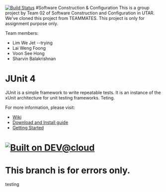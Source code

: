 [![Build Status](https://travis-ci.org/sharvinbala/junit.svg?branch=master)](https://travis-ci.org/sharvinbala/junit)
#Software Construction & Configuration
This is a group project by Team 02 of Software Construction and Configuration in UTAR. We've cloned this project from TEAMMATES.
This project is only for assignment purpose only.

Team members:
- Lim We Jet  --trying
- Lai Weng Foong
- Voon See Hong
- Sharvin Balakrishnan

# JUnit 4
JUnit is a simple framework to write repeatable tests. It is an instance of the xUnit architecture for unit testing frameworks.
Teting.


For more information, please visit:
* [Wiki](https://github.com/junit-team/junit4/wiki)
* [Download and Install guide](https://github.com/junit-team/junit4/wiki/Download-and-Install)
* [Getting Started](https://github.com/junit-team/junit4/wiki/Getting-started)

[![Built on DEV@cloud](http://www.cloudbees.com/sites/default/files/Button-Built-on-CB-1.png)](http://www.cloudbees.com/foss/foss-dev.cb)
=======

# This branch is for errors only.
testing